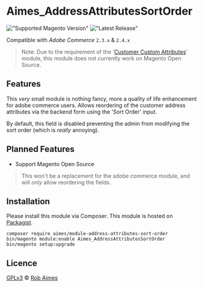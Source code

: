 # Aimes_AddressAttributesSortOrder

!["Supported Magento Version"][magento-badge] !["Latest Release"][release-badge]

Compatible with _Adobe Commerce_ `2.3.x` & `2.4.x`

> Note: Due to the requirement of the '[Customer Custom Attributes][customer-attributes]' module, this module does not currently work on Magento Open Source.

## Features

This _very_ small module is nothing fancy, more a quality of life enhancement for adobe commerce users.
Allows reordering of the customer address attributes via the backend form using the 'Sort Order' input.

By default, this field is disabled preventing the admin from modifying the sort order (which is _really_ annoying).

## Planned Features
- Support Magento Open Source

> This won't be a replacement for the adobe commerce module, and will _only_ allow reordering the fields.

## Installation
Please install this module via Composer. This module is hosted on [Packagist][packagist].

```
composer require aimes/module-address-attributes-sort-order
bin/magento module:enable Aimes_AddressAttributesSortOrder
bin/magento setup:upgrade
```

## Licence
[GPLv3][gpl] © [Rob Aimes][author]

[magento-badge]:https://img.shields.io/badge/adobe%20commerce-2.3.x%20%7C%202.4.x-red.svg?logo=adobe&style=for-the-badge
[release-badge]:https://img.shields.io/github/v/release/robaimes/module-address-attributes-sort-order?sort=semver&style=for-the-badge&color=blue
[customer-attributes]:https://docs.magento.com/user-guide/stores/attributes-customer.html
[packagist]:https://packagist.org/packages/aimes/module-address-attributes-sort-order
[gpl]:https://www.gnu.org/licenses/gpl-3.0.en.html
[author]:https://aimes.dev/
